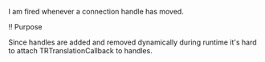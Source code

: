 I am fired whenever a connection handle has moved.

!! Purpose

Since handles are added and removed dynamically during runtime it's hard to attach TRTranslationCallback to handles.